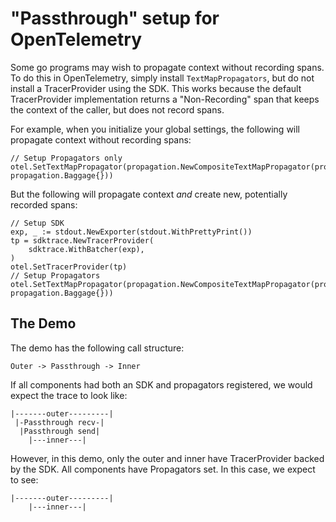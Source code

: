 # "Passthrough" setup for OpenTelemetry

Some go programs may wish to propagate context without recording spans.  To do this in OpenTelemetry, simply install `TextMapPropagators`, but do not install a TracerProvider using the SDK.  This works because the default TracerProvider implementation returns a "Non-Recording" span that keeps the context of the caller, but does not record spans.

For example, when you initialize your global settings, the following will propagate context without recording spans:

```golang
// Setup Propagators only
otel.SetTextMapPropagator(propagation.NewCompositeTextMapPropagator(propagation.TraceContext{}, propagation.Baggage{}))
```

But the following will propagate context _and_ create new, potentially recorded spans:

```golang
// Setup SDK
exp, _ := stdout.NewExporter(stdout.WithPrettyPrint())
tp = sdktrace.NewTracerProvider(
    sdktrace.WithBatcher(exp),
)
otel.SetTracerProvider(tp)
// Setup Propagators
otel.SetTextMapPropagator(propagation.NewCompositeTextMapPropagator(propagation.TraceContext{}, propagation.Baggage{}))
```

## The Demo

The demo has the following call structure:

`Outer -> Passthrough -> Inner`

If all components had both an SDK and propagators registered, we would expect the trace to look like:

```
|-------outer---------|
 |-Passthrough recv-|
  |Passthrough send|
    |---inner---|
```

However, in this demo, only the outer and inner have TracerProvider backed by the SDK.  All components have Propagators set.  In this case, we expect to see:

```
|-------outer---------|
    |---inner---|
```
